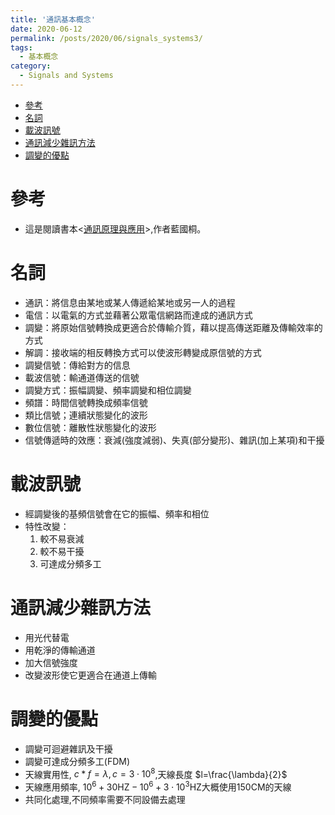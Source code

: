 ```yaml
---
title: '通訊基本概念'
date: 2020-06-12
permalink: /posts/2020/06/signals_systems3/
tags:
  - 基本概念
category:
  - Signals and Systems
---
```


- [參考](#參考)
- [名詞](#名詞)
- [載波訊號](#載波訊號)
- [通訊減少雜訊方法](#通訊減少雜訊方法)
- [調變的優點](#調變的優點)

# 參考
- 這是閱讀書本<[通訊原理與應用](http://findbook.tw/book/9789572122990/basic)>,作者藍國桐。
  
# 名詞
- 通訊：將信息由某地或某人傳遞給某地或另一人的過程
- 電信：以電氣的方式並藉著公眾電信網路而達成的通訊方式
- 調變：將原始信號轉換成更適合於傳輸介質，藉以提高傳送距離及傳輸效率的方式
- 解調：接收端的相反轉換方式可以使波形轉變成原信號的方式
- 調變信號：傳給對方的信息
- 載波信號：輸通道傳送的信號
- 調變方式：振幅調變、頻率調變和相位調變
- 頻譜：時間信號轉換成頻率信號
- 類比信號；連續狀態變化的波形
- 數位信號：離散性狀態變化的波形
- 信號傳遞時的效應：衰減(強度減弱)、失真(部分變形)、雜訊(加上某項)和干擾

# 載波訊號
- 經調變後的基頻信號會在它的振幅、頻率和相位
- 特性改變：
  1. 較不易衰減
  2. 較不易干擾
  3. 可達成分頻多工

# 通訊減少雜訊方法
- 用光代替電
- 用乾淨的傳輸通道
- 加大信號強度
- 改變波形使它更適合在通道上傳輸


# 調變的優點
- 調變可迴避雜訊及干擾
- 調變可達成分頻多工(FDM)
- 天線實用性,  $c*f=\lambda,c=3\cdot 10^{8}$,天線長度 $l=\frac{\lambda}{2}$
- 天線應用頻率, $10^6+30\text{HZ}-10^6+3\cdot 10^3\text{HZ}$大概使用150CM的天線
- 共同化處理,不同頻率需要不同設備去處理

